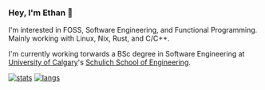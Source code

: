 ### Hey, I'm Ethan 👋 

I'm interested in FOSS, Software Engineering, and Functional Programming. Mainly working with Linux, Nix, Rust, and C/C++.

I'm currently working torwards a BSc degree in Software Engineering at [University of Calgary](https://www.ucalgary.ca/)'s [Schulich School of Engineering](https://schulich.ucalgary.ca/).

[![stats](https://github-readme-stats.vercel.app/api?username=ethangillengg&theme=material-palenight)](https://github.com/ethangillengg)
[![langs](https://github-readme-stats.vercel.app/api/top-langs/?username=ethangillengg&exclude_repo=dotfiles&langs_count=8&layout=compact&theme=material-palenight)](https://github.com/ethangillengg?tab=repositories)
